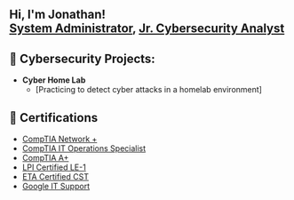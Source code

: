 <h2>Hi, I'm Jonathan! <br/><a href="https://www.linkedin.com/in/jonathan-deleon-81302a62/">System Administrator</a>, <a href="https://tryhackme.com/p/MrGuato">Jr. Cybersecurity Analyst</a></h2>
  
<h2>📵 Cybersecurity Projects:</h2>

- <b>Cyber Home Lab</b>
  - [Practicing to detect cyber attacks in a homelab environment]

<h2> 📜 Certifications </h2>
  
- [CompTIA Network +](https://www.credly.com/badges/d62803e8-ebab-46dc-8819-aed19adc4e36)
- [CompTIA IT Operations Specialist](https://www.credly.com/badges/e7ae1eed-4a37-4a9d-8f63-51aa9719c9a9)
- [CompTIA A+ ](https://www.credly.com/badges/9ae7b7a2-9b01-4444-ba16-c2b1a802d53d)
- [LPI Certified LE-1](https://cs.lpi.org/caf/Xamman/certification/verify/LPI000562005/du3wfu6dhc)
- [ETA Certified CST](https://www.credly.com/badges/3a49d971-448d-4b24-93c5-d5e967d0d300)
- [Google IT Support](https://www.credly.com/badges/7f49cbf9-c9dc-4561-bd08-a0413ac6be78)
  
<h2>  
  <!--
